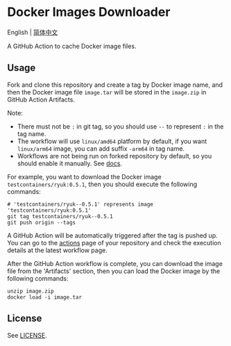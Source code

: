 # Docker Images Downloader

English | [简体中文](README_CN.md)

A GitHub Action to cache Docker image files.

## Usage

Fork and clone this repository and create a tag by Docker image name, and then the Docker image file `image.tar` will be stored in the `image.zip` in GitHub Action Artifacts.

Note: 
- There must not be `:` in git tag, so you should use `--` to represent `:` in the tag name.
- The workflow will use `linux/amd64` platform by default, if you want `linux/arm64` image, you can add suffix `-arm64` in tag name.
- Workflows are not being run on forked repository by default, so you should enable it manually. See [docs](https://docs.github.com/en/actions/using-workflows/disabling-and-enabling-a-workflow?tool=webui#enabling-a-workflow).

For example, you want to download the Docker image `testcontainers/ryuk:0.5.1`, then you should execute the following commands:

```shell
# 'testcontainers/ryuk--0.5.1' represents image 'testcontainers/ryuk:0.5.1'
git tag testcontainers/ryuk--0.5.1
git push origin --tags
```

A GitHub Action will be automatically triggered after the tag is pushed up. You can go to the [actions](https://github.com/whhe/docker-images-downloader/actions) page of your repository and check the execution details at the latest workflow page. 

After the GitHub Action workflow is complete, you can download the image file from the 'Artifacts' section, then you can load the Docker image by the following commands:

```shell
unzip image.zip
docker load -i image.tar
```

## License


See [LICENSE](LICENSE).